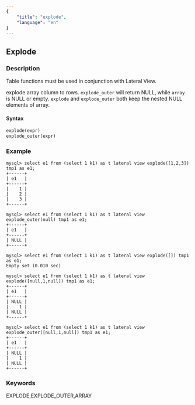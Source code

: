 ```yaml
---
{
    "title": "explode",
    "language": "en"
}
---
```


<!--
Licensed to the Apache Software Foundation (ASF) under one
or more contributor license agreements.  See the NOTICE file
distributed with this work for additional information
regarding copyright ownership.  The ASF licenses this file
to you under the Apache License, Version 2.0 (the
"License"); you may not use this file except in compliance
with the License.  You may obtain a copy of the License at

  http://www.apache.org/licenses/LICENSE-2.0

Unless required by applicable law or agreed to in writing,
software distributed under the License is distributed on an
"AS IS" BASIS, WITHOUT WARRANTIES OR CONDITIONS OF ANY
KIND, either express or implied.  See the License for the
specific language governing permissions and limitations
under the License.
-->

## Explode

### Description

Table functions must be used in conjunction with Lateral View.

explode array column to rows. `explode_outer` will return NULL, while `array` is NULL or empty.
`explode` and `explode_outer` both keep the nested NULL elements of array.

#### Syntax
```sql
explode(expr)
explode_outer(expr)
```

### Example
```
mysql> select e1 from (select 1 k1) as t lateral view explode([1,2,3]) tmp1 as e1;
+------+
| e1   |
+------+
|    1 |
|    2 |
|    3 |
+------+

mysql> select e1 from (select 1 k1) as t lateral view explode_outer(null) tmp1 as e1;
+------+
| e1   |
+------+
| NULL |
+------+

mysql> select e1 from (select 1 k1) as t lateral view explode([]) tmp1 as e1;
Empty set (0.010 sec)

mysql> select e1 from (select 1 k1) as t lateral view explode([null,1,null]) tmp1 as e1;
+------+
| e1   |
+------+
| NULL |
|    1 |
| NULL |
+------+

mysql> select e1 from (select 1 k1) as t lateral view explode_outer([null,1,null]) tmp1 as e1;
+------+
| e1   |
+------+
| NULL |
|    1 |
| NULL |
+------+
```

### Keywords
EXPLODE,EXPLODE_OUTER,ARRAY